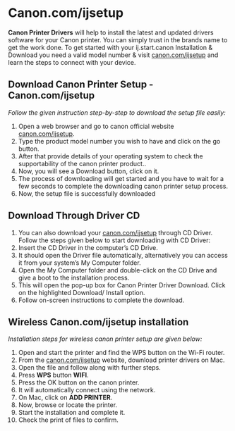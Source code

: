 # Canon.com/ijsetup 

**Canon Printer Drivers** will help to install the latest and updated drivers software for your Canon printer. You can simply trust in the brands name to get the work done. To get started with your ij.start.canon Installation & Download you need a valid model number & visit [canon.com/ijsetup](https://httpscanoncomijsetup.github.io/) and learn the steps to connect with your device.


## Download Canon Printer Setup - Canon.com/ijsetup 

_Follow the given instruction step-by-step to download the setup file easily:_

1. Open a web browser and go to canon official website [canon.com/ijsetup](https://httpscanoncomijsetup.github.io/).
2. Type the product model number you wish to have and click on the go button. 
3. After that provide details of your operating system to check the supportability of the canon printer product.. 
4. Now, you will see a Download button, click on it.
5. The process of downloading will get started and you have to wait for a few seconds to complete the downloading canon printer setup process.
6. Now, the setup file is successfully downloaded



## Download Through Driver CD

1. You can also download your [canon.com/ijsetup](https://httpscanoncomijsetup.github.io/) through CD Driver. Follow the steps given below to start downloading with CD Driver:
2. Insert the CD Driver in the computer’s CD Drive. 
3. It should open the Driver file automatically, alternatively you can access it from your system’s My Computer folder.  
4. Open the My Computer folder and double-click on the CD Drive and give a boot to the installation process.
5. This will open the pop-up box for Canon Printer Driver Download. Click on the highlighted Download/ Install option.
6. Follow on-screen instructions to complete the download.


## Wireless  Canon.com/ijsetup installation 

_Installation steps for wireless canon printer setup are given below:_

1. Open and start the printer and find the WPS button on the Wi-Fi router.
2. From the [canon.com/ijsetup](https://httpscanoncomijsetup.github.io/) website, download printer drivers on Mac.
3. Open the file and follow along with further steps.
4. Press **WPS** button **WIFI**.
5. Press the OK button on the canon printer.
6. It will automatically connect using the network.
7. On Mac, click on **ADD PRINTER**.
8. Now, browse or locate the printer.
9. Start the installation and complete it.
10. Check the print of files to confirm. 
